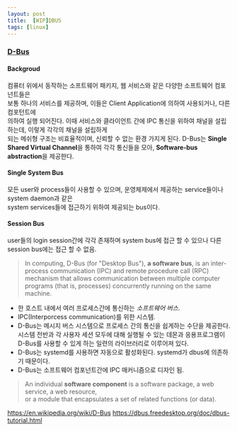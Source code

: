 ```yaml
---
layout: post
title:  [WIP]DBUS
tags: [linux]
---
```


### [D-Bus][1]

#### Backgroud
  컴퓨터 위에서 동작하는 소프트웨어 패키지, 웹 서비스와 같은 다양한 소프트웨어 컴포넌트들은  
보통 하나의 서비스를 제공하며, 이들은 Client Application에 의하여 사용되거나, 다른 컴포턴트에  
의하여 실행 되어진다.
  이때 서비스와 클라이언트 간에 IPC 통신을 위하여 채널을 설립하는데, 이렇게 각각의 채널을 설립하게  
되는 메쉬형 구조는 비효율적이며, 신뢰할 수 없는 환경 가지게 된다.
  D-Bus는 **Single Shared Virtual Channel**을 통하여 각각 통신들을 모아, **Software-bus abstraction**을
제공한다.

#### Single System Bus
  모든 user와 process들이 사용할 수 있으며, 운영체제에서 제공하는 service들이나 system daemon과 같은  
system services들에 접근하기 위하여 제공되는 bus이다.

#### Session Bus
  user들의 login session간에 각각 존재하며 system bus에 접근 할 수 있으나 다른 session bus에는 접근 할 수 없음.  


> In computing, D-Bus (for "Desktop Bus"), **a software bus**, is an inter-process communication (IPC)
> and remote procedure call (RPC) mechanism that allows communication between multiple computer programs
> (that is, processes) concurrently running on the same machine.
- 한 호스트 내에서 여러 프로세스간에 통신하는 *소프트웨어 버스*.
- IPC(Interporcess communication)를 위한 시스템.
- D-Bus는 메시지 버스 시스템으로 프로세스 간의 통신을 쉽게하는 수단을 제공한다. 시스템 전반과 각 사용자 세션 모두에 대해 실행될 수 있는 데몬과 응용프로그램이 D-Bus를 사용할 수 있게 하는 일련의 라이브러리로 이루어져 있다.
- D-Bus는 systemd를 사용하면 자동으로 활성화된다. systemd가 dbus에 의존하기 때문이다.
- D-Bus는 소프트웨어 컴포넌트간에 IPC 매커니즘으로 디자인 됨.

> An individual **software component** is a software package, a web service, a web resource,  
> or a module that encapsulates a set of related functions (or data).


[1]:https://en.wikipedia.org/wiki/D-Bus
[2]:https://dbus.freedesktop.org/doc/dbus-tutorial.html

https://en.wikipedia.org/wiki/D-Bus
https://dbus.freedesktop.org/doc/dbus-tutorial.html
